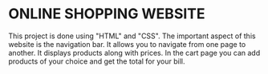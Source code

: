 # ONLINE SHOPPING WEBSITE

This project is done using "HTML" and "CSS". The important aspect of this website is the navigation bar. It allows you to navigate from one page to another. It displays products along with prices. In the cart page you can add products of your choice and get the total for your bill. 





